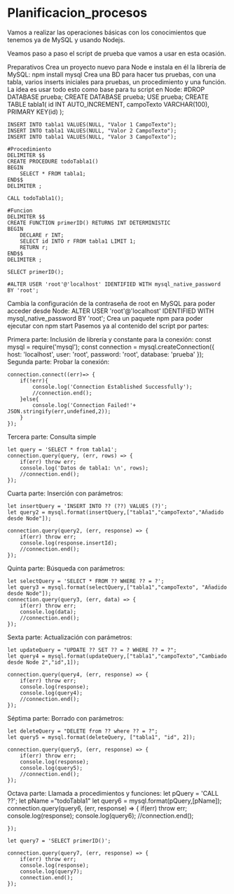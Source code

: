 # Planificacion_procesos

Vamos a realizar las operaciones básicas con los conocimientos que tenemos ya de MySQL y usando Nodejs.

Veamos paso a paso el script de prueba que vamos a usar en esta ocasión.

Preparativos
Crea un proyecto nuevo para Node e instala en él la librería de MySQL:
    npm install mysql
Crea una BD para hacer tus pruebas, con una tabla, varios inserts iniciales para pruebas, un procedimiento y una función. La idea es usar todo esto como base para tu script en Node:
    #DROP DATABASE prueba;
    CREATE DATABASE prueba;
    USE prueba;
    CREATE TABLE tabla1(
        id INT AUTO_INCREMENT,
        campoTexto VARCHAR(100),
        PRIMARY KEY(id)
    ); 

    INSERT INTO tabla1 VALUES(NULL, "Valor 1 CampoTexto");
    INSERT INTO tabla1 VALUES(NULL, "Valor 2 CampoTexto");
    INSERT INTO tabla1 VALUES(NULL, "Valor 3 CampoTexto");

    #Procedimiento
    DELIMITER $$
    CREATE PROCEDURE todoTabla1()
    BEGIN
        SELECT * FROM tabla1;
    END$$
    DELIMITER ;

    CALL todoTabla1();

    #Funcion
    DELIMITER $$
    CREATE FUNCTION primerID() RETURNS INT DETERMINISTIC
    BEGIN
        DECLARE r INT;
        SELECT id INTO r FROM tabla1 LIMIT 1;
        RETURN r;
    END$$
    DELIMITER ;

    SELECT primerID();
    
    #ALTER USER 'root'@'localhost' IDENTIFIED WITH mysql_native_password BY 'root';
Cambia la configuración de la contraseña de root en MySQL para poder acceder desde Node:
    ALTER USER 'root'@'localhost' IDENTIFIED WITH mysql_native_password BY 'root';
Crea un paquete npm para poder ejecutar con npm start
Pasemos ya al contenido del script por partes:

Primera parte: Inclusión de librería y constante para la conexión:
    const mysql = require('mysql');
    const connection = mysql.createConnection({
        host: 'localhost',
        user: 'root',
        password: 'root',
        database: 'prueba'
    });
Segunda parte: Probar la conexión:
    
    connection.connect((err)=> {
        if(!err){
            console.log('Connection Established Successfully');
            //connection.end();
        }else{
            console.log('Connection Failed!'+ JSON.stringify(err,undefined,2));
        }
    });
Tercera parte: Consulta simple
    
    let query = 'SELECT * from tabla1';
    connection.query(query, (err, rows) => {
        if(err) throw err;
        console.log('Datos de tabla1: \n', rows);
        //connection.end();
    });
    
Cuarta parte: Inserción con parámetros:
    
    let insertQuery = 'INSERT INTO ?? (??) VALUES (?)';
    let query2 = mysql.format(insertQuery,["tabla1","campoTexto","Añadido desde Node"]);
    
    connection.query(query2, (err, response) => {
        if(err) throw err;
        console.log(response.insertId);
        //connection.end();
    }); 
    
Quinta parte: Búsqueda con parámetros:
    
    let selectQuery = 'SELECT * FROM ?? WHERE ?? = ?';    
    let query3 = mysql.format(selectQuery,["tabla1","campoTexto", "Añadido desde Node"]);
    connection.query(query3, (err, data) => {
        if(err) throw err;
        console.log(data);
        //connection.end();
    }); 

    
Sexta parte: Actualización con parámetros:
    
    let updateQuery = "UPDATE ?? SET ?? = ? WHERE ?? = ?";
    let query4 = mysql.format(updateQuery,["tabla1","campoTexto","Cambiado desde Node 2","id",1]);

    connection.query(query4, (err, response) => {
        if(err) throw err;
        console.log(response);
        console.log(query4);
        //connection.end();
    });

    
Séptima parte: Borrado con parámetros:
    
    let deleteQuery = "DELETE from ?? where ?? = ?";
    let query5 = mysql.format(deleteQuery, ["tabla1", "id", 2]);

    connection.query(query5, (err, response) => {
        if(err) throw err;
        console.log(response);
        console.log(query5);
        //connection.end();
    });

    
Octava parte: Llamada a procedimientos y funciones:
    let pQuery = 'CALL ??';
    let pName ="todoTabla1"
    let query6 = mysql.format(pQuery,[pName]);
    connection.query(query6, (err, response) => {
        if(err) throw err;
        console.log(response);
        console.log(query6);
        //connection.end();

    });

    let query7 = 'SELECT primerID()';

    connection.query(query7, (err, response) => {
        if(err) throw err;
        console.log(response);
        console.log(query7);
        connection.end();
    });
